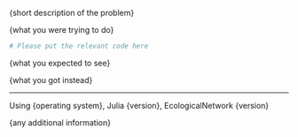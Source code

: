 <!-- Thank you for opening an issue! If your issue is about a question, or a
suggestion, please replace all of the content between curly brackets, {like so},
by the appropriate information. If your issue is a more technical point, or a
suggestion for improvement, feel free to remove all of this and just write as
usual. -->

{short description of the problem}

{what you were trying to do}

```julia
# Please put the relevant code here
```

{what you expected to see}

{what you got instead}

---

Using {operating system}, Julia {version}, EcologicalNetwork {version}

{any additional information}
